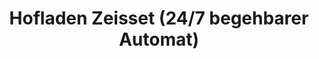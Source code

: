 ---
title: "Hofladen Zeisset (24/7 begehbarer Automat)"
url: /weisweil/hofladen-zeisset-24-7-begehbarer-automat/
shop: Hofladen
---